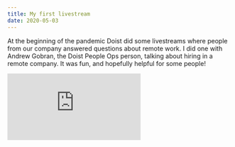```yaml
---
title: My first livestream
date: 2020-05-03
---
```


At the beginning of the pandemic Doist did some livestreams where people from our company answered questions about remote work. I did one with Andrew Gobran, the Doist People Ops person, talking about hiring in a remote company. It was fun, and hopefully helpful for some people!

<iframe src="https://www.youtube.com/embed/1Senexz-xhs" frameborder="0" allow="accelerometer; autoplay; encrypted-media; gyroscope; picture-in-picture" allowfullscreen></iframe>
